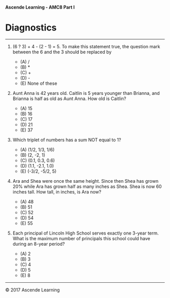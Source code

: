 #### Ascende Learning - AMC8 Part I
# Diagnostics
- - - 

1. (6 ? 3) + 4 - (2 - 1) = 5. To make this statement true, the question mark between the 6 and the 3 should be replaced by
   
   - (A) / 
   - (B) * 
   - (C) + 
   - (D) - 
   - (E) None of these
   
2. Aunt Anna is 42 years old. Caitlin is 5 years younger than Brianna, and Brianna is half as old as Aunt Anna. How old is Caitlin?
   
   - (A) 15 
   - (B) 16 
   - (C) 17 
   - (D) 21 
   - (E) 37
   
3. Which triplet of numbers has a sum NOT equal to 1?
   
   - (A) (1/2, 1/3, 1/6) 
   - (B) (2, -2, 1) 
   - (C) (0.1, 0.3, 0.6) 
   - (D) (1.1, -2.1, 1.0) 
   - (E) (-3/2, -5/2, 5)
   
4. Ara and Shea were once the same height. Since then Shea has grown 20% while Ara has grown half as many inches as Shea. Shea is now 60 inches tall. How tall, in inches, is Ara now?
   
   - (A) 48 
   - (B) 51 
   - (C) 52 
   - (D) 54 
   - (E) 55
   
5. Each principal of Lincoln High School serves exactly one 3-year term. What is the maximum number of principals this school could have during an 8-year period?
   
   - (A) 2 
   - (B) 3 
   - (C) 4 
   - (D) 5 
   - (E) 8
   
   
- - - 
<div class="footer">
    &copy; 2017 Ascende Learning
</div>
